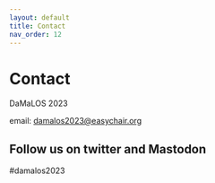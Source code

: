 ```yaml
---
layout: default
title: Contact
nav_order: 12
---
```


# Contact

DaMaLOS 2023

email: damalos2023@easychair.org

## Follow us on twitter and Mastodon
#damalos2023 
